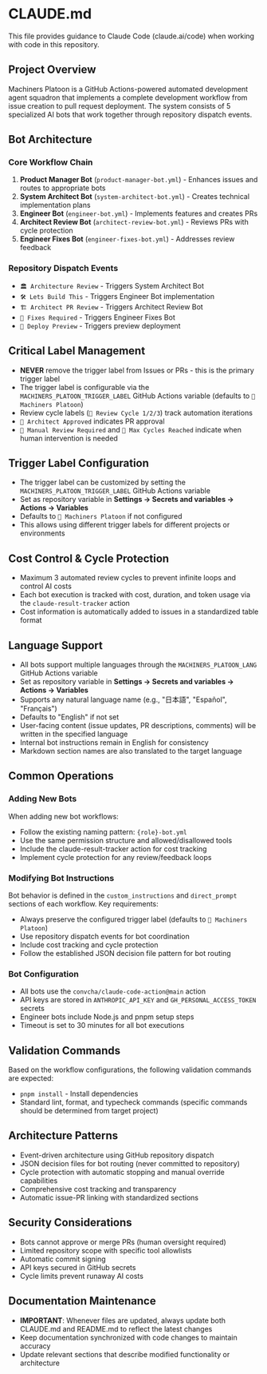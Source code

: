 # CLAUDE.md

This file provides guidance to Claude Code (claude.ai/code) when working with code in this repository.

## Project Overview

Machiners Platoon is a GitHub Actions-powered automated development agent squadron that implements a complete development workflow from issue creation to pull request deployment. The system consists of 5 specialized AI bots that work together through repository dispatch events.

## Bot Architecture

### Core Workflow Chain
1. **Product Manager Bot** (`product-manager-bot.yml`) - Enhances issues and routes to appropriate bots
2. **System Architect Bot** (`system-architect-bot.yml`) - Creates technical implementation plans
3. **Engineer Bot** (`engineer-bot.yml`) - Implements features and creates PRs
4. **Architect Review Bot** (`architect-review-bot.yml`) - Reviews PRs with cycle protection
5. **Engineer Fixes Bot** (`engineer-fixes-bot.yml`) - Addresses review feedback

### Repository Dispatch Events
- `🏛️ Architecture Review` - Triggers System Architect Bot
- `🛠️ Lets Build This` - Triggers Engineer Bot implementation
- `🏗️ Architect PR Review` - Triggers Architect Review Bot
- `🔧 Fixes Required` - Triggers Engineer Fixes Bot
- `🚀 Deploy Preview` - Triggers preview deployment

## Critical Label Management
- **NEVER** remove the trigger label from Issues or PRs - this is the primary trigger label
- The trigger label is configurable via the `MACHINERS_PLATOON_TRIGGER_LABEL` GitHub Actions variable (defaults to `🤖 Machiners Platoon`)
- Review cycle labels (`🤖 Review Cycle 1/2/3`) track automation iterations
- `🤖 Architect Approved` indicates PR approval
- `🚨 Manual Review Required` and `🤖 Max Cycles Reached` indicate when human intervention is needed

## Trigger Label Configuration
- The trigger label can be customized by setting the `MACHINERS_PLATOON_TRIGGER_LABEL` GitHub Actions variable
- Set as repository variable in **Settings → Secrets and variables → Actions → Variables**
- Defaults to `🤖 Machiners Platoon` if not configured
- This allows using different trigger labels for different projects or environments

## Cost Control & Cycle Protection
- Maximum 3 automated review cycles to prevent infinite loops and control AI costs
- Each bot execution is tracked with cost, duration, and token usage via the `claude-result-tracker` action
- Cost information is automatically added to issues in a standardized table format

## Language Support
- All bots support multiple languages through the `MACHINERS_PLATOON_LANG` GitHub Actions variable
- Set as repository variable in **Settings → Secrets and variables → Actions → Variables**
- Supports any natural language name (e.g., "日本語", "Español", "Français")
- Defaults to "English" if not set
- User-facing content (issue updates, PR descriptions, comments) will be written in the specified language
- Internal bot instructions remain in English for consistency
- Markdown section names are also translated to the target language

## Common Operations

### Adding New Bots
When adding new bot workflows:
- Follow the existing naming pattern: `{role}-bot.yml`
- Use the same permission structure and allowed/disallowed tools
- Include the claude-result-tracker action for cost tracking
- Implement cycle protection for any review/feedback loops

### Modifying Bot Instructions
Bot behavior is defined in the `custom_instructions` and `direct_prompt` sections of each workflow. Key requirements:
- Always preserve the configured trigger label (defaults to `🤖 Machiners Platoon`)
- Use repository dispatch events for bot coordination
- Include cost tracking and cycle protection
- Follow the established JSON decision file pattern for bot routing

### Bot Configuration
- All bots use the `convcha/claude-code-action@main` action
- API keys are stored in `ANTHROPIC_API_KEY` and `GH_PERSONAL_ACCESS_TOKEN` secrets
- Engineer bots include Node.js and pnpm setup steps
- Timeout is set to 30 minutes for all bot executions

## Validation Commands
Based on the workflow configurations, the following validation commands are expected:
- `pnpm install` - Install dependencies
- Standard lint, format, and typecheck commands (specific commands should be determined from target project)

## Architecture Patterns
- Event-driven architecture using GitHub repository dispatch
- JSON decision files for bot routing (never committed to repository)
- Cycle protection with automatic stopping and manual override capabilities
- Comprehensive cost tracking and transparency
- Automatic issue-PR linking with standardized sections

## Security Considerations
- Bots cannot approve or merge PRs (human oversight required)
- Limited repository scope with specific tool allowlists
- Automatic commit signing
- API keys secured in GitHub secrets
- Cycle limits prevent runaway AI costs

## Documentation Maintenance
- **IMPORTANT**: Whenever files are updated, always update both CLAUDE.md and README.md to reflect the latest changes
- Keep documentation synchronized with code changes to maintain accuracy
- Update relevant sections that describe modified functionality or architecture

